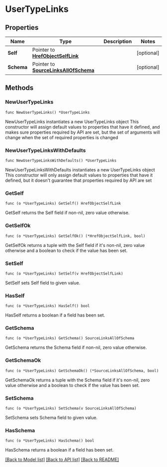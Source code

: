 # UserTypeLinks

## Properties

Name | Type | Description | Notes
------------ | ------------- | ------------- | -------------
**Self** | Pointer to [**HrefObjectSelfLink**](HrefObjectSelfLink.md) |  | [optional] 
**Schema** | Pointer to [**SourceLinksAllOfSchema**](SourceLinksAllOfSchema.md) |  | [optional] 

## Methods

### NewUserTypeLinks

`func NewUserTypeLinks() *UserTypeLinks`

NewUserTypeLinks instantiates a new UserTypeLinks object
This constructor will assign default values to properties that have it defined,
and makes sure properties required by API are set, but the set of arguments
will change when the set of required properties is changed

### NewUserTypeLinksWithDefaults

`func NewUserTypeLinksWithDefaults() *UserTypeLinks`

NewUserTypeLinksWithDefaults instantiates a new UserTypeLinks object
This constructor will only assign default values to properties that have it defined,
but it doesn't guarantee that properties required by API are set

### GetSelf

`func (o *UserTypeLinks) GetSelf() HrefObjectSelfLink`

GetSelf returns the Self field if non-nil, zero value otherwise.

### GetSelfOk

`func (o *UserTypeLinks) GetSelfOk() (*HrefObjectSelfLink, bool)`

GetSelfOk returns a tuple with the Self field if it's non-nil, zero value otherwise
and a boolean to check if the value has been set.

### SetSelf

`func (o *UserTypeLinks) SetSelf(v HrefObjectSelfLink)`

SetSelf sets Self field to given value.

### HasSelf

`func (o *UserTypeLinks) HasSelf() bool`

HasSelf returns a boolean if a field has been set.

### GetSchema

`func (o *UserTypeLinks) GetSchema() SourceLinksAllOfSchema`

GetSchema returns the Schema field if non-nil, zero value otherwise.

### GetSchemaOk

`func (o *UserTypeLinks) GetSchemaOk() (*SourceLinksAllOfSchema, bool)`

GetSchemaOk returns a tuple with the Schema field if it's non-nil, zero value otherwise
and a boolean to check if the value has been set.

### SetSchema

`func (o *UserTypeLinks) SetSchema(v SourceLinksAllOfSchema)`

SetSchema sets Schema field to given value.

### HasSchema

`func (o *UserTypeLinks) HasSchema() bool`

HasSchema returns a boolean if a field has been set.


[[Back to Model list]](../README.md#documentation-for-models) [[Back to API list]](../README.md#documentation-for-api-endpoints) [[Back to README]](../README.md)


